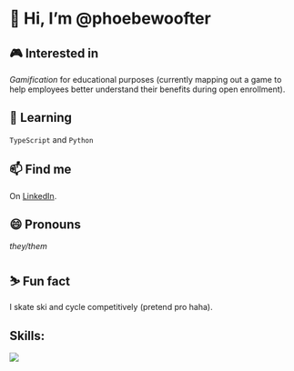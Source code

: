 # 👋 Hi, I’m **@phoebewoofter**
## 🎮 Interested in
*Gamification* for educational purposes (currently mapping out a game to help employees better understand their benefits during open enrollment).
## 🌱 Learning 
`TypeScript` and `Python`
## 📫 Find me
On [LinkedIn](https://www.linkedin.com/in/phoebe-woofter-a677b01a6).
## 😄 Pronouns
*they/them*
## ⛷️ Fun fact
I skate ski and cycle competitively (pretend pro haha).
## Skills:
<img style="text-align: right;" src="https://skillicons.dev/icons?i=html,css,js,ts,react,nextjs,vscode,git,github&perline=3">

